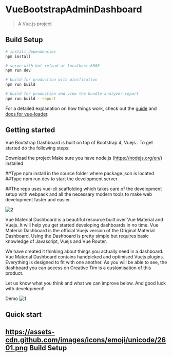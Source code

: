 # VueBootstrapAdminDashboard

> A Vue.js project

## Build Setup

``` bash
# install dependencies
npm install

# serve with hot reload at localhost:8080
npm run dev

# build for production with minification
npm run build

# build for production and view the bundle analyzer report
npm run build --report
```

For a detailed explanation on how things work, check out the [guide](http://vuejs-templates.github.io/webpack/) and [docs for vue-loader](http://vuejs.github.io/vue-loader).

## Getting started
Vue Bootstrap Dashboard is built on top of Bootstrap 4, Vuejs . To get started do the following steps:

Download the project
Make sure you have node.js (https://nodejs.org/en/) installed

##Type npm install in the source folder where package.json is located
##Type npm run dev to start the development server

##The repo uses vue-cli scaffolding which takes care of the development setup with webpack and all the necessary modern tools to make web development faster and easier.

![2](https://user-images.githubusercontent.com/44220001/47072852-970a1780-d214-11e8-89cc-02912fb1b5f0.png)

Vue Material Dashboard is a beautiful resource built over Vue Material and Vuejs. It will help you get started developing dashboards in no time. Vue Material Dashboard is the official Vuejs version of the Original Material Dashboard. Using the Dashboard is pretty simple but requires basic knowledge of Javascript, Vuejs and Vue Router.

We have created it thinking about things you actually need in a dashboard. Vue Material Dashboard contains handpicked and optimised Vuejs plugins. Everything is designed to fit with one another. As you will be able to see, the dashboard you can access on Creative Tim is a customisation of this product.

Let us know what you think and what we can improve below. And good luck with development!

Demo
![1](https://user-images.githubusercontent.com/44220001/47073402-d2f1ac80-d215-11e8-9853-d242081eade0.png)

## Quick start
## https://assets-cdn.github.com/images/icons/emoji/unicode/2601.png Build Setup


